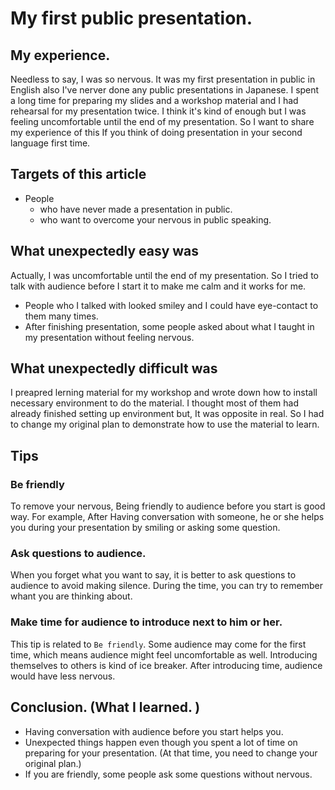 # My first public presentation.

## My experience.

Needless to say, I was so nervous. It was my first presentation in public in English also I've nerver done any public presentations in Japanese.
I spent a long time for preparing my slides and a workshop material and I had rehearsal for my presentation twice. I think it's kind of enough but I was feeling uncomfortable until the end of my presentation.
So I want to share my experience of this If you think of doing presentation in your second language first time.

## Targets of this article

- People
  - who have never made a presentation in public.
  - who want to overcome your nervous in public speaking.

## What unexpectedly easy was

Actually, I was uncomfortable until the end of my presentation. So I tried to talk with audience before I start it to make me calm and it works for me.

- People who I talked with looked smiley and I could have eye-contact to them many times.
- After finishing presentation, some people asked about what I taught in my presentation without feeling nervous.

## What unexpectedly difficult was

I preapred lerning material for my workshop and wrote down how to install necessary environment to do the material.
I thought most of them had already finished setting up environment but, It was opposite in real. So I had to change my original plan to demonstrate how to use the material to learn.

## Tips

### Be friendly

To remove your nervous, Being friendly to audience before you start is good way. For example, After Having conversation with someone, he or she helps you during your presentation by smiling or asking some question.

### Ask questions to audience.

When you forget what you want to say, it is better to ask questions to audience to avoid making silence. During the time, you can try to remember whant you are thinking about.

### Make time for audience to introduce next to him or her.

This tip is related to `Be friendly`. Some audience may come for the first time, which means audience might feel uncomfortable as well. Introducing themselves to others is kind of ice breaker. After introducing time, audience would have less nervous.

## Conclusion. (What I learned. )

- Having conversation with audience before you start helps you.
- Unexpected things happen even though you spent a lot of time on preparing for your presentation. (At that time, you need to change your original plan.)
- If you are friendly, some people ask some questions without nervous.